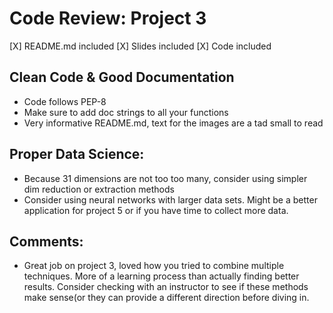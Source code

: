 # Code Review: Project 3


[X] README.md included
[X] Slides included
[X] Code included

## Clean Code & Good Documentation

- Code follows PEP-8
- Make sure to add doc strings to all your functions
- Very informative README.md, text for the images are a tad small to read

## Proper Data Science:

- Because 31 dimensions are not too too many, consider using simpler dim reduction or extraction methods
- Consider using neural networks with larger data sets. Might be a better application for project 5 or if you have time to collect more data. 

## Comments:

- Great job on project 3, loved how you tried to combine multiple techniques. More of a learning process than actually finding better results. 
  Consider checking with an instructor to see if these methods make sense(or they can provide a different direction  before diving in.
